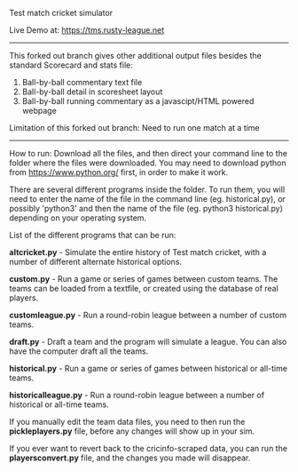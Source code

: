 Test match cricket simulator

Live Demo at: https://tms.rusty-league.net

**********************************************************************************************************
This forked out branch gives other additional output files besides the standard Scorecard and stats file: 
  1. Ball-by-ball commentary text file 
  2. Ball-by-ball detail in scoresheet layout 
  3. Ball-by-ball running commentary as a javascipt/HTML powered webpage

Limitation of this forked out branch: Need to run one match at a time
**********************************************************************************************************
  

How to run: Download all the files, and then direct your command line to the folder where the files were downloaded. You may need to download python from https://www.python.org/ first, in order to make it work.

There are several different programs inside the folder. To run them, you will need to enter the name of the file in the command line (eg. historical.py), or possibly 'python3' and then the name of the file (eg. python3 historical.py) depending on your operating system.

List of the different programs that can be run:

**altcricket.py** - Simulate the entire history of Test match cricket, with a number of different alternate historical options.

**custom.py** - Run a game or series of games between custom teams. The teams can be loaded from a textfile, or created using the database of real players.

**customleague.py** - Run a round-robin league between a number of custom teams.

**draft.py** - Draft a team and the program will simulate a league. You can also have the computer draft all the teams.

**historical.py** - Run a game or series of games between historical or all-time teams. 

**historicalleague.py** - Run a round-robin league between a number of historical or all-time teams.


If you manually edit the team data files, you need to then run the **pickleplayers.py** file, before any changes will show up in your sim.

If you ever want to revert back to the cricinfo-scraped data, you can run the **playersconvert.py** file, and the changes you made will disappear.
